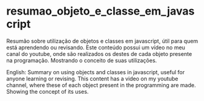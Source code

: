 # resumao_objeto_e_classe_em_javascript

 Resumão sobre utilização de objetos e classes em javascript, útil para quem está aprendendo ou revisando.
 Este conteúdo possui um vídeo no meu canal do youtube, onde são realizados os destes de cada objeto presente na programação. Mostrando o conceito de suas utilizações.
 
 
 English:
 Summary on using objects and classes in javascript, useful for anyone learning or revising.
 This content has a video on my youtube channel, where these of each object present in the programming are made. Showing the concept of its uses.
